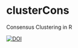 # clusterCons
 Consensus Clustering in R
 
[![DOI](https://zenodo.org/badge/461762921.svg)](https://zenodo.org/badge/latestdoi/461762921)


